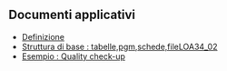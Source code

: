 ## Documenti applicativi
- [Definizione](Sorgenti/V2/LOCOS/V2LOCOS341)
- [Struttura di base :  tabelle,pgm,schede,fileLOA34_02](Sorgenti/V2/LOCOS/V2LOCOS342)
- [Esempio :  Quality check-up](Sorgenti/V2/LOCOS/V2LOCOS343)



